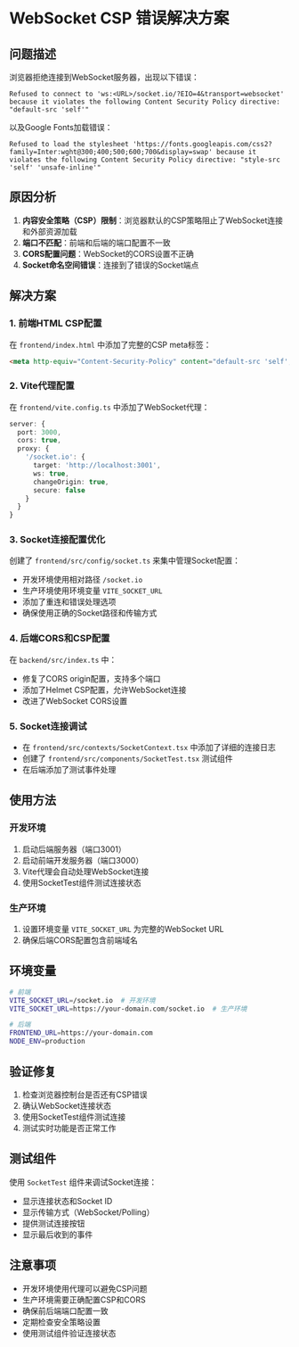 # WebSocket CSP 错误解决方案

## 问题描述
浏览器拒绝连接到WebSocket服务器，出现以下错误：
```
Refused to connect to 'ws:<URL>/socket.io/?EIO=4&transport=websocket' because it violates the following Content Security Policy directive: "default-src 'self'"
```

以及Google Fonts加载错误：
```
Refused to load the stylesheet 'https://fonts.googleapis.com/css2?family=Inter:wght@300;400;500;600;700&display=swap' because it violates the following Content Security Policy directive: "style-src 'self' 'unsafe-inline'"
```

## 原因分析
1. **内容安全策略（CSP）限制**：浏览器默认的CSP策略阻止了WebSocket连接和外部资源加载
2. **端口不匹配**：前端和后端的端口配置不一致
3. **CORS配置问题**：WebSocket的CORS设置不正确
4. **Socket命名空间错误**：连接到了错误的Socket端点

## 解决方案

### 1. 前端HTML CSP配置
在 `frontend/index.html` 中添加了完整的CSP meta标签：
```html
<meta http-equiv="Content-Security-Policy" content="default-src 'self'; connect-src 'self' ws: wss: http: https:; script-src 'self' 'unsafe-eval'; style-src 'self' 'unsafe-inline' https://fonts.googleapis.com; style-src-elem 'self' 'unsafe-inline' https://fonts.googleapis.com; font-src 'self' data: https://fonts.gstatic.com; img-src 'self' data: https:;" />
```

### 2. Vite代理配置
在 `frontend/vite.config.ts` 中添加了WebSocket代理：
```typescript
server: {
  port: 3000,
  cors: true,
  proxy: {
    '/socket.io': {
      target: 'http://localhost:3001',
      ws: true,
      changeOrigin: true,
      secure: false
    }
  }
}
```

### 3. Socket连接配置优化
创建了 `frontend/src/config/socket.ts` 来集中管理Socket配置：
- 开发环境使用相对路径 `/socket.io`
- 生产环境使用环境变量 `VITE_SOCKET_URL`
- 添加了重连和错误处理选项
- 确保使用正确的Socket路径和传输方式

### 4. 后端CORS和CSP配置
在 `backend/src/index.ts` 中：
- 修复了CORS origin配置，支持多个端口
- 添加了Helmet CSP配置，允许WebSocket连接
- 改进了WebSocket CORS设置

### 5. Socket连接调试
- 在 `frontend/src/contexts/SocketContext.tsx` 中添加了详细的连接日志
- 创建了 `frontend/src/components/SocketTest.tsx` 测试组件
- 在后端添加了测试事件处理

## 使用方法

### 开发环境
1. 启动后端服务器（端口3001）
2. 启动前端开发服务器（端口3000）
3. Vite代理会自动处理WebSocket连接
4. 使用SocketTest组件测试连接状态

### 生产环境
1. 设置环境变量 `VITE_SOCKET_URL` 为完整的WebSocket URL
2. 确保后端CORS配置包含前端域名

## 环境变量
```bash
# 前端
VITE_SOCKET_URL=/socket.io  # 开发环境
VITE_SOCKET_URL=https://your-domain.com/socket.io  # 生产环境

# 后端
FRONTEND_URL=https://your-domain.com
NODE_ENV=production
```

## 验证修复
1. 检查浏览器控制台是否还有CSP错误
2. 确认WebSocket连接状态
3. 使用SocketTest组件测试连接
4. 测试实时功能是否正常工作

## 测试组件
使用 `SocketTest` 组件来调试Socket连接：
- 显示连接状态和Socket ID
- 显示传输方式（WebSocket/Polling）
- 提供测试连接按钮
- 显示最后收到的事件

## 注意事项
- 开发环境使用代理可以避免CSP问题
- 生产环境需要正确配置CSP和CORS
- 确保前后端端口配置一致
- 定期检查安全策略设置
- 使用测试组件验证连接状态

